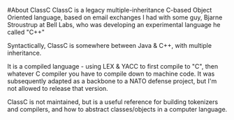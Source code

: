 #About ClassC
ClassC is a legacy multiple-inheritance C-based Object Oriented language, based on email exchanges I had with some guy, Bjarne Stroustrup at Bell Labs, who was developing an experimental language he called "C++"

Syntactically, ClassC is somewhere between Java & C++, with multiple inheritance. 

It is a compiled language - using LEX & YACC to first compile to "C", then whatever C compiler you have to compile down to machine code. It was subsequently adapted as a backbone to a NATO defense project, but I'm not allowed to release that version.

ClassC is not maintained, but is a useful reference for building tokenizers and compilers, and how to abstract classes/objects in a computer language.


